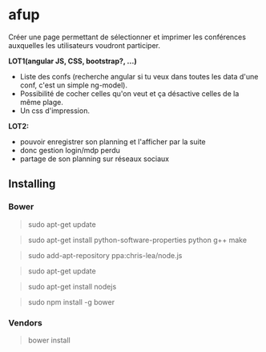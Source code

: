 afup
====
Créer une page permettant de sélectionner et imprimer les conférences auxquelles les utilisateurs voudront participer.

**LOT1(angular JS, CSS, bootstrap?, ...)**
- Liste des confs (recherche angular si tu veux dans toutes les data d'une conf, c'est un simple ng-model).
- Possibilité de cocher celles qu'on veut et ça désactive celles de la même plage.
- Un css d'impression.

**LOT2:**
- pouvoir enregistrer son planning et l'afficher par la suite
- donc gestion login/mdp perdu
- partage de son planning sur réseaux sociaux


## Installing
### Bower

> sudo apt-get update

> sudo apt-get install python-software-properties python g++ make

> sudo add-apt-repository ppa:chris-lea/node.js

> sudo apt-get update

> sudo apt-get install nodejs

> sudo npm install -g bower

### Vendors
> bower install

